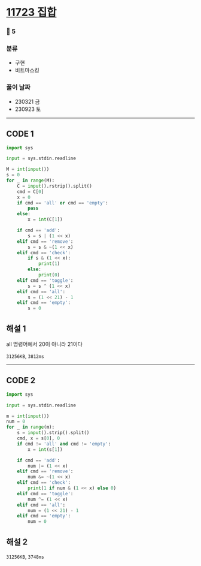 # [11723 집합](https://www.acmicpc.net/problem/11723)

### 🥈 5

### 분류

- 구현
- 비트마스킹

### 풀이 날짜

- 230321 금
- 230923 토

---

## CODE 1

```python
import sys

input = sys.stdin.readline

M = int(input())
s = 0
for _ in range(M):
    C = input().rstrip().split()
    cmd = C[0]
    x = 0
    if cmd == 'all' or cmd == 'empty':
        pass
    else:
        x = int(C[1])

    if cmd == 'add':
        s = s | (1 << x)
    elif cmd == 'remove':
        s = s & ~(1 << x)
    elif cmd == 'check':
        if s & (1 << x):
            print(1)
        else:
            print(0)
    elif cmd == 'toggle':
        s = s ^ (1 << x)
    elif cmd == 'all':
        s = (1 << 21) - 1
    elif cmd == 'empty':
        s = 0

```

## 해설 1

all 명령어에서 20이 아니라 21이다

`31256KB`, `3812ms`

---

## CODE 2

```python
import sys

input = sys.stdin.readline

m = int(input())
num = 0
for _ in range(m):
    s = input().strip().split()
    cmd, x = s[0], 0
    if cmd != 'all' and cmd != 'empty':
        x = int(s[1])

    if cmd == 'add':
        num |= (1 << x)
    elif cmd == 'remove':
        num &= ~(1 << x)
    elif cmd == 'check':
        print(1 if num & (1 << x) else 0)
    elif cmd == 'toggle':
        num ^= (1 << x)
    elif cmd == 'all':
        num = (1 << 21) - 1
    elif cmd == 'empty':
        num = 0
```

## 해설 2

`31256KB`, `3748ms`
